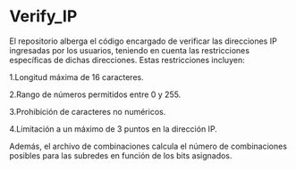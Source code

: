 # Verify_IP

El repositorio alberga el código encargado de verificar las direcciones IP ingresadas por los usuarios, teniendo en cuenta las restricciones específicas de dichas direcciones. Estas restricciones incluyen:

1.Longitud máxima de 16 caracteres.

2.Rango de números permitidos entre 0 y 255.

3.Prohibición de caracteres no numéricos.

4.Limitación a un máximo de 3 puntos en la dirección IP.

Además, el archivo de combinaciones calcula el número de combinaciones posibles para las subredes en función de los bits asignados.

